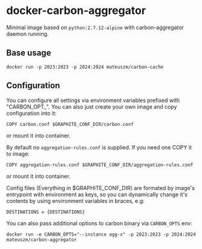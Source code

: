# docker-carbon-aggregator #
Minimal image based on `python:2.7.12-alpine` with carbon-aggregator daemon running.

## Base usage ##
```
docker run -p 2023:2023 -p 2024:2024 mateuszm/carbon-cache
```

## Configuration ##
You can configure all settings via environment variables prefixed with
"CARBON_OPT_".
You can also just create your own image and copy configuration into it:

```
COPY carbon.conf $GRAPHITE_CONF_DIR/carbon.conf
```
or mount it into container.

By default no `aggregation-rules.conf` is supplied. If you need one COPY it to
image:
```
COPY aggregation-rules.conf $GRAPHITE_CONF_DIR/aggregation-rules.conf
```
or mount it into container.

Config files (Everything in $GRAPHITE_CONF_DIR) are formated by image's 
entrypoint with environment as keys, so you can dynamically change it's contents
by using environment variables in braces, e.g:

```
DESTINATIONS = {DESTINATIONS}
```

You can also pass additional options to carbon binary via `CARBON_OPTS` env:
```
docker run -e CARBON_OPTS="--instance agg-x" -p 2023:2023 -p 2024:2024 mateuszm/carbon-aggregator
```
